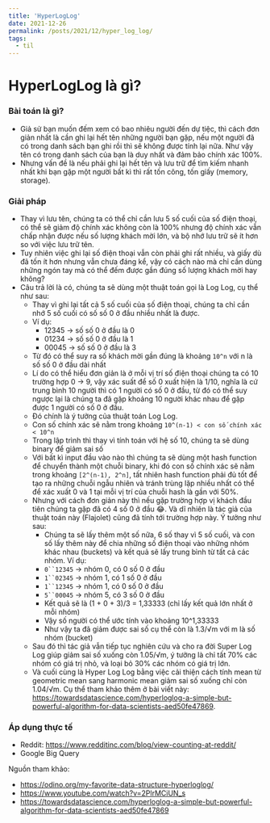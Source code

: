 ```yaml
---
title: 'HyperLogLog'
date: 2021-12-26
permalink: /posts/2021/12/hyper_log_log/
tags:
  - til
---
```


HyperLogLog là gì?
======

### Bài toán là gì?
- Giả sử bạn muốn đếm xem có bao nhiêu người đến dự tiệc, thì cách đơn giản nhất là cần ghi lại hết tên những người bạn gặp, nếu một người đã có trong danh sách bạn ghi rồi thì sẽ không được tính lại nữa. Như vậy tên có trong danh sách của bạn là duy nhất và đảm bảo chính xác 100%.
- Nhưng vấn đề là nếu phải ghi lại hết tên và lưu trữ để tìm kiếm nhanh nhất khi bạn gặp một người bất kì thì rất tốn công, tốn giấy (memory, storage).

### Giải pháp
- Thay vì lưu tên, chúng ta có thể chỉ cần lưu 5 số cuối của số điện thoại, có thể sẽ giảm độ chính xác không còn là 100% nhưng độ chính xác vẫn chấp nhận được nếu số lượng khách mời lớn, và bộ nhớ lưu trữ sẽ ít hơn so với việc lưu trữ tên.
- Tuy nhiên việc ghi lại số điện thoại vẫn còn phải ghi rất nhiều, và giấy dù đã tốn ít hơn nhưng vẫn chưa đáng kể, vậy có cách nào mà chỉ cần dùng những ngón tay mà có thể đếm được gần đúng số lượng khách mời hay không?
- Câu trả lời là có, chúng ta sẽ dùng một thuật toán gọi là Log Log, cụ thể như sau:
  - Thay vì ghi lại tất cả 5 số cuối của số điện thoại, chúng ta chỉ cần nhớ 5 số cuối có số số 0 ở đầu nhiều nhất là được. 
  - Ví dụ:
    - 12345 -> số số 0 ở đầu là 0
    - 01234 -> số số 0 ở đầu là 1
    - 00045 -> số số 0 ở đầu là 3
  - Từ đó có thể suy ra số khách mời gần đúng là khoảng `10^n` với n là số số 0 ở đầu dài nhất
  - Lí do có thể hiểu đơn giản là ở mỗi vị trí số điện thoại chúng ta có 10 trường hợp 0 -> 9, vậy xác suất để số 0 xuất hiện là 1/10, nghĩa là cứ trung bình 10 người thì có 1 người có số 0 ở đầu, từ đó có thể suy ngược lại là chúng ta đã gặp khoảng 10 người khác nhau để gặp được 1 người có số 0 ở đầu.
  - Đó chính là ý tưởng của thuật toán Log Log.
  - Con số chính xác sẽ nằm trong khoảng `10^(n-1) < con số chính xác < 10^n`
  - Trong lập trình thì thay vì tính toán với hệ số 10, chúng ta sẽ dùng binary để giảm sai số
  - Với bất kì input đầu vào nào thì chúng ta sẽ dùng một hash function để chuyển thành một chuỗi binary, khi đó con số chính xác sẽ nằm trong khoảng `[2^(n-1), 2^n]`, tất nhiên hash function phải đủ tốt để tạo ra những chuỗi ngẫu nhiên và tránh trùng lặp nhiều nhất có thể để xác xuất 0 và 1 tại mỗi vị trí của chuỗi hash là gần với 50%.
  - Nhưng với cách đơn giản này thì nếu gặp trường hợp vị khách đầu tiên chúng ta gặp đã có 4 số 0 ở đầu 😂. Và dĩ nhiên là tác giả của thuật toán này (Flajolet) cũng đã tính tới trường hợp này. Ý tưởng như sau:
    - Chúng ta sẽ lấy thêm một số nữa, 6 số thay vì 5 số cuối, và con số lấy thêm này để chia những số điện thoại vào những nhóm khác nhau (buckets) và kết quả sẽ lấy trung bình từ tất cả các nhóm. Ví dụ:
    - `0``12345` -> nhóm 0, có 0 số 0 ở đầu
    - `1``02345` -> nhóm 1, có 1 số 0 ở đầu
    - `1``12345` -> nhóm 1, có 0 số 0 ở đầu
    - `5``00045` -> nhóm 5, có 3 số 0 ở đầu
    - Kết quả sẽ là (1 + 0 + 3)/3 = 1,33333 (chỉ lấy kết quả lớn nhất ở mỗi nhóm)
    - Vậy số người có thể ước tính vào khoảng 10^1,33333
    - Như vậy ta đã giảm được sai số cụ thể còn là 1.3/√m với m là số nhóm (bucket)
  - Sau đó thì tác giả vẫn tiếp tục nghiên cứu và cho ra đời Super Log Log giúp giảm sai số xuống còn 1.05/√m, ý tưởng là chỉ tất 70% các nhóm có giá trị nhỏ, và loại bỏ 30% các nhóm có giá trị lớn.
  - Và cuối cùng là Hyper Log Log bằng việc cải thiện cách tính mean từ geometric mean sang harmonic mean giảm sai số xuống chỉ còn 1.04/√m. Cụ thể tham khảo thêm ở bài viết này: https://towardsdatascience.com/hyperloglog-a-simple-but-powerful-algorithm-for-data-scientists-aed50fe47869.

### Áp dụng thực tế
- Reddit: https://www.redditinc.com/blog/view-counting-at-reddit/
- Google Big Query

Nguồn tham khảo:
- https://odino.org/my-favorite-data-structure-hyperloglog/
- https://www.youtube.com/watch?v=2PlrMCiUN_s
- https://towardsdatascience.com/hyperloglog-a-simple-but-powerful-algorithm-for-data-scientists-aed50fe47869
